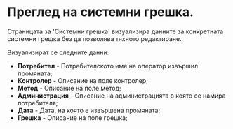 # Преглед на системни грешка.
Страницата за 'Системни грешка' визуализира данните за конкретната системни грешка без да позволява тяхното редактиране.

Визуализират се следните данни:
* **Потребител** - Потребителското име на оператор извършил промяната;
* **Контролер** - Описание на поле контролер;
* **Метод** - Описание на поле метод;
* **Администрация** - Описание на администрацията в която се намира потребителя;
* **Дата** - Дата, на която е извършена промяната;
* **Грешка** - Описание на поле грешка;
